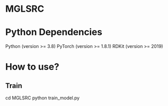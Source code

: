 # MGLSRC

# Python Dependencies
Python (version >= 3.8)
PyTorch (version >= 1.8.1)
RDKit (version >= 2019)

# How to use?
## Train
cd MGLSRC
python train_model.py
